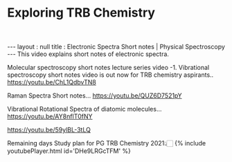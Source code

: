 <h1>Exploring TRB Chemistry</h1><br><br>---
layout : null
title : Electronic Spectra Short notes | Physical Spectroscopy
---
This video explains short notes of electronic spectra.

Molecular spectroscopy short notes lecture series video -1.
Vibrational spectroscopy short notes video is out now for TRB chemistry aspirants.. 
https://youtu.be/ChL1QdbvTN8

Raman Spectra Short notes...
https://youtu.be/QUZ6D7521pY

Vibrational Rotational Spectra of diatomic molecules...
https://youtu.be/AY8nfIT0fNY



https://youtu.be/59ylBL-3tLQ

Remaining days Study plan for PG TRB Chemistry 2021👆🏻
{% include youtubePlayer.html id='DHe9LRGcTFM' %}<br>